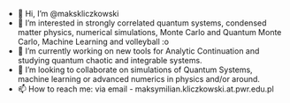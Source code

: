 - 👋 Hi, I’m @makskliczkowski
- 👀 I’m interested in strongly correlated quantum systems, condensed matter physics, numerical simulations, Monte Carlo and Quantum Monte Carlo, Machine Learning and volleyball :o
- 🌱 I’m currently working on new tools for Analytic Continuation and studying quantum chaotic and integrable systems. 
- 💞️ I’m looking to collaborate on simulations of Quantum Systems, machine learning or advanced numerics in physics and/or around.
- 📫 How to reach me: via email - maksymilian.kliczkowski.at.pwr.edu.pl
